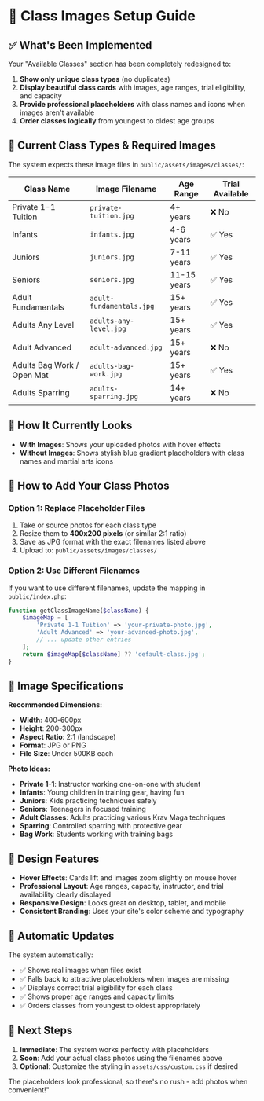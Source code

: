 # 📸 Class Images Setup Guide

## ✅ What's Been Implemented

Your "Available Classes" section has been completely redesigned to:

1. **Show only unique class types** (no duplicates)
2. **Display beautiful class cards** with images, age ranges, trial eligibility, and capacity
3. **Provide professional placeholders** with class names and icons when images aren't available
4. **Order classes logically** from youngest to oldest age groups

## 🎯 Current Class Types & Required Images

The system expects these image files in `public/assets/images/classes/`:

| Class Name                 | Image Filename           | Age Range   | Trial Available |
| -------------------------- | ------------------------ | ----------- | --------------- |
| Private 1-1 Tuition        | `private-tuition.jpg`    | 4+ years    | ❌ No           |
| Infants                    | `infants.jpg`            | 4-6 years   | ✅ Yes          |
| Juniors                    | `juniors.jpg`            | 7-11 years  | ✅ Yes          |
| Seniors                    | `seniors.jpg`            | 11-15 years | ✅ Yes          |
| Adult Fundamentals         | `adult-fundamentals.jpg` | 15+ years   | ✅ Yes          |
| Adults Any Level           | `adults-any-level.jpg`   | 15+ years   | ✅ Yes          |
| Adult Advanced             | `adult-advanced.jpg`     | 15+ years   | ❌ No           |
| Adults Bag Work / Open Mat | `adults-bag-work.jpg`    | 15+ years   | ✅ Yes          |
| Adults Sparring            | `adults-sparring.jpg`    | 14+ years   | ❌ No           |

## 📱 How It Currently Looks

- **With Images**: Shows your uploaded photos with hover effects
- **Without Images**: Shows stylish blue gradient placeholders with class names and martial arts icons

## 🔧 How to Add Your Class Photos

### Option 1: Replace Placeholder Files

1. Take or source photos for each class type
2. Resize them to **400x200 pixels** (or similar 2:1 ratio)
3. Save as JPG format with the exact filenames listed above
4. Upload to: `public/assets/images/classes/`

### Option 2: Use Different Filenames

If you want to use different filenames, update the mapping in `public/index.php`:

```php
function getClassImageName($className) {
    $imageMap = [
        'Private 1-1 Tuition' => 'your-private-photo.jpg',
        'Adult Advanced' => 'your-advanced-photo.jpg',
        // ... update other entries
    ];
    return $imageMap[$className] ?? 'default-class.jpg';
}
```

## 📐 Image Specifications

**Recommended Dimensions:**

- **Width**: 400-600px
- **Height**: 200-300px
- **Aspect Ratio**: 2:1 (landscape)
- **Format**: JPG or PNG
- **File Size**: Under 500KB each

**Photo Ideas:**

- **Private 1-1**: Instructor working one-on-one with student
- **Infants**: Young children in training gear, having fun
- **Juniors**: Kids practicing techniques safely
- **Seniors**: Teenagers in focused training
- **Adult Classes**: Adults practicing various Krav Maga techniques
- **Sparring**: Controlled sparring with protective gear
- **Bag Work**: Students working with training bags

## 🎨 Design Features

- **Hover Effects**: Cards lift and images zoom slightly on mouse hover
- **Professional Layout**: Age ranges, capacity, instructor, and trial availability clearly displayed
- **Responsive Design**: Looks great on desktop, tablet, and mobile
- **Consistent Branding**: Uses your site's color scheme and typography

## 🔄 Automatic Updates

The system automatically:

- ✅ Shows real images when files exist
- ✅ Falls back to attractive placeholders when images are missing
- ✅ Displays correct trial eligibility for each class
- ✅ Shows proper age ranges and capacity limits
- ✅ Orders classes from youngest to oldest appropriately

## 🚀 Next Steps

1. **Immediate**: The system works perfectly with placeholders
2. **Soon**: Add your actual class photos using the filenames above
3. **Optional**: Customize the styling in `assets/css/custom.css` if desired

The placeholders look professional, so there's no rush - add photos when convenient!"
